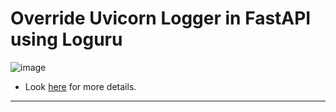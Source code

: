 # Override Uvicorn Logger in FastAPI using Loguru

![image](https://miro.medium.com/max/700/1*yiY7rmgrbYD37TjC4s0SBw.png)

- Look [here](https://medium.com/1mgofficial/how-to-override-uvicorn-logger-in-fastapi-using-loguru-124133cdcd4e) for more details.


----
